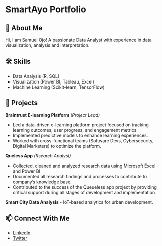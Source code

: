 # SmartAyo Portfolio
## 👋 About Me
Hi, I am Samuel Ojo! A passionate Data Analyst with experience in data visualization, analysis and interpretation.

## 🛠️ Skills
- Data Analysis (R, SQL)
- Visualization (Power BI, Tableau, Excel)
- Machine Learning (Scikit-learn, TensorFlow)

## 📂 Projects
**Braintrust E-learning Platform** *(Project Lead)*  
  - Led a data-driven e-learning platform project focused on tracking learning outcomes, user progress, and engagement metrics.  
  - Implemented predictive models to enhance learning experiences.  
  - Worked with cross-functional teams (Software Devs, Cybersecurity, Digital Marketers) to optimize the platform.

**Queless App** *(Rsearch Analyst)*
-  Collected, cleaned and analyzed research data using Microsoft Excel and Power BI
-  Documented all research findings and processes to contribute to company’s knowledge base.
-  Contributed to the success of the Queueless app project by providing critical support during all stages of development and implementation

 **Smart City Data Analysis** - IoT-based analytics for urban development.

## 📫 Connect With Me
- [LinkedIn](www.linkedin.com/in/samuel-oluwaseun-ojo)
- [Twitter](https://x.com/Merije124?t=5NzxMQsQ7_Qd_Lxj4h1iHQ&s=09)

